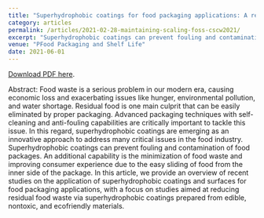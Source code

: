 ```yaml
---
title: "Superhydrophobic coatings for food packaging applications: A review"
category: articles
permalink: /articles/2021-02-28-maintaining-scaling-foss-cscw2021/
excerpt: "Superhydrophobic coatings can prevent fouling and contamination of food packages. An additional capability is the minimization of food waste and improving consumer experience due to the easy sliding of food from the inner side of the package."
venue: "PFood Packaging and Shelf Life"
date: 2021-06-01
---
```


<a href="https://doi.org/10.1016/j.fpsl.2022.100823">Download PDF here</a>.

Abstract: Food waste is a serious problem in our modern era, causing economic loss and exacerbating issues like hunger, environmental pollution, and water shortage. Residual food is one main culprit that can be easily eliminated by proper packaging. Advanced packaging techniques with self-cleaning and anti-fouling capabilities are critically important to tackle this issue. In this regard, superhydrophobic coatings are emerging as an innovative approach to address many critical issues in the food industry. Superhydrophobic coatings can prevent fouling and contamination of food packages. An additional capability is the minimization of food waste and improving consumer experience due to the easy sliding of food from the inner side of the package. In this article, we provide an overview of recent studies on the application of superhydrophobic coatings and surfaces for food packaging applications, with a focus on studies aimed at reducing residual food waste via superhydrophobic coatings prepared from edible, nontoxic, and ecofriendly materials.

